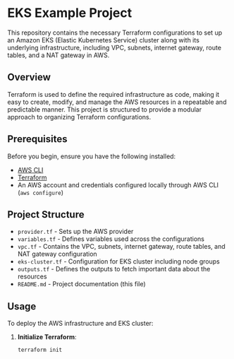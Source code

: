 # EKS Example Project

This repository contains the necessary Terraform configurations to set up an Amazon EKS (Elastic Kubernetes Service) cluster along with its underlying infrastructure, including VPC, subnets, internet gateway, route tables, and a NAT gateway in AWS.

## Overview

Terraform is used to define the required infrastructure as code, making it easy to create, modify, and manage the AWS resources in a repeatable and predictable manner. This project is structured to provide a modular approach to organizing Terraform configurations.

## Prerequisites

Before you begin, ensure you have the following installed:

- [AWS CLI](https://aws.amazon.com/cli/)
- [Terraform](https://www.terraform.io/downloads.html)
- An AWS account and credentials configured locally through AWS CLI (`aws configure`)

## Project Structure

- `provider.tf` - Sets up the AWS provider
- `variables.tf` - Defines variables used across the configurations
- `vpc.tf` - Contains the VPC, subnets, internet gateway, route tables, and NAT gateway configuration
- `eks-cluster.tf` - Configuration for EKS cluster including node groups
- `outputs.tf` - Defines the outputs to fetch important data about the resources
- `README.md` - Project documentation (this file)

## Usage

To deploy the AWS infrastructure and EKS cluster:

1. **Initialize Terraform**:
   ```bash
   terraform init

